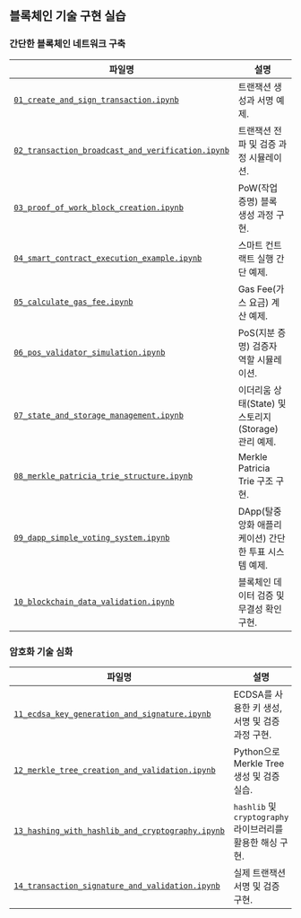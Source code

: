 ## 블록체인 기술 구현 실습
### 간단한 블록체인 네트워크 구축
   | **파일명**                                    | **설명**                                              |
   |----------------------------------------------|-------------------------------------------------------|
   | [`01_create_and_sign_transaction.ipynb`](examples/01_create_and_sign_transaction.ipynb)           | 트랜잭션 생성과 서명 예제.                             |
   | [`02_transaction_broadcast_and_verification.ipynb`](examples/02_transaction_broadcast_and_verification.ipynb)| 트랜잭션 전파 및 검증 과정 시뮬레이션.                 |
   | [`03_proof_of_work_block_creation.ipynb`](examples/03_proof_of_work_block_creation.ipynb)          | PoW(작업 증명) 블록 생성 과정 구현.                   |
   | [`04_smart_contract_execution_example.ipynb`](examples/04_smart_contract_execution_example.ipynb)      | 스마트 컨트랙트 실행 간단 예제.                        |
   | [`05_calculate_gas_fee.ipynb`](examples/05_calculate_gas_fee.ipynb)                     | Gas Fee(가스 요금) 계산 예제.                         |
   | [`06_pos_validator_simulation.ipynb`](examples/06_pos_validator_simulation.ipynb)              | PoS(지분 증명) 검증자 역할 시뮬레이션.                 |
   | [`07_state_and_storage_management.ipynb`](examples/07_state_and_storage_management.ipynb)          | 이더리움 상태(State) 및 스토리지(Storage) 관리 예제.   |
   | [`08_merkle_patricia_trie_structure.ipynb`](examples/08_merkle_patricia_trie_structure.ipynb)        | Merkle Patricia Trie 구조 구현.                       |
   | [`09_dapp_simple_voting_system.ipynb`](examples/09_dapp_simple_voting_system.ipynb)             | DApp(탈중앙화 애플리케이션) 간단한 투표 시스템 예제.   |
   | [`10_blockchain_data_validation.ipynb`](examples/10_blockchain_data_validation.ipynb)            | 블록체인 데이터 검증 및 무결성 확인 구현.              |

### 암호화 기술 심화
   | **파일명**                                      | **설명**                                                  |
   |-------------------------------------------------|----------------------------------------------------------|
   | [`11_ecdsa_key_generation_and_signature.ipynb`](examples/11_ecdsa_key_generation_and_signature.ipynb)      | ECDSA를 사용한 키 생성, 서명 및 검증 과정 구현.             |
   | [`12_merkle_tree_creation_and_validation.ipynb`](examples/12_merkle_tree_creation_and_validation.ipynb)     | Python으로 Merkle Tree 생성 및 검증 실습.                  |
   | [`13_hashing_with_hashlib_and_cryptography.ipynb`](examples/13_hashing_with_hashlib_and_cryptography.ipynb)   | `hashlib` 및 `cryptography` 라이브러리를 활용한 해싱 구현.  |
   | [`14_transaction_signature_and_validation.ipynb`](examples/14_transaction_signature_and_validation.ipynb)    | 실제 트랜잭션 서명 및 검증 구현.